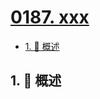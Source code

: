 # [0187. xxx](https://github.com/Tdahuyou/TNotes.leetcode/tree/main/notes/0187.%20xxx)

<!-- region:toc -->

- [1. 📝 概述](#1--概述)

<!-- endregion:toc -->

## 1. 📝 概述

